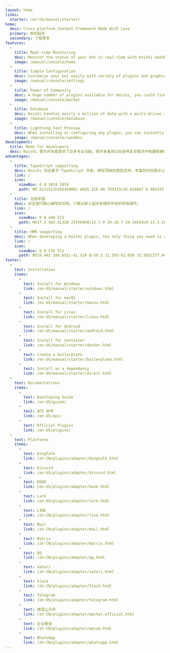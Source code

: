 ```yaml
---
layout: home
links:
  starter: /en-US/manual/starter/
home:
  desc: Cross-platform Chatbot Framework Made With Love
  primary: 即刻起步
  secondary: 了解更多
features:
  - 
    title: Real-time Monitoring
    desc: Monitor the status of your bot in real-time with Koishi dashboard.
    image: /manual/console/home
  - 
    title: Simple Configuration
    desc: Customize your bot easily with variety of plugins and graphic user interface operation.
    image: /manual/console/settings
  - 
    title: Power of Community
    desc: A huge number of plugins available for Koishi, you could find almost everything in the Koishi Marketplace.
    image: /manual/console/market
  - 
    title: Database
    desc: Koishi handles easily a million of data with a multi-driven and high-performance database.
    image: /manual/console/database
  - 
    title: Lightning Fast Preview
    desc: When installing or configuring any plugin, you can instantly start a simulated chat and preview effects in Koishi sandboxes.
    image: /manual/console/sandbox
development:
  title: Made for developers
  desc: Koishi 更为开发者提供了众多专业功能，使开发者得以在各种复杂需求中构建规模化的解决方案。
advantages:
  - 
    title: TypeScript supporting
    desc: Koishi 完全基于 TypeScript 开发，拥有顶级的类型支持，丰富的代码提示让你在编写代码的时候甚至无需查看文档。
    link: /
    icon:
      viewBox: 0 0 1024 1024
      path: M0 512v512h1024V0H0z m825.216-40.789333c26.026667 6.485333 45.824 18.048 64.042667 36.906666 9.429333 10.069333 23.424 28.416 24.533333 32.853334 0.341333 1.28-44.202667 31.146667-71.168 47.914666-0.981333 0.64-4.906667-3.584-9.258667-10.069333-13.226667-19.2-27.008-27.477333-48.128-28.928-31.061333-2.133333-51.029333 14.122667-50.858666 41.258667a37.546667 37.546667 0 0 0 4.352 19.2c6.826667 14.122667 19.541333 22.613333 59.306666 39.808 73.344 31.573333 104.704 52.352 124.202667 81.92 21.76 32.981333 26.666667 85.674667 11.861333 124.842666-16.213333 42.581333-56.533333 71.509333-113.28 81.066667-17.536 3.114667-59.136 2.645333-77.994666-0.768-41.130667-7.338667-80.128-27.648-104.192-54.314667-9.429333-10.368-27.818667-37.546667-26.666667-39.466666a67.413333 67.413333 0 0 1 9.386667-6.016c4.608-2.602667 21.802667-12.544 38.058666-21.973334l29.44-17.066666 6.186667 9.130666c8.618667 13.141333 27.434667 31.189333 38.826667 37.205334 32.682667 17.237333 77.525333 14.805333 99.626666-5.034667a37.674667 37.674667 0 0 0 13.354667-30.72c0-11.861333-1.493333-17.066667-7.68-26.026667-7.936-11.349333-24.192-20.906667-70.357333-40.96-52.821333-22.741333-75.562667-36.864-96.384-59.306666a135.04 135.04 0 0 1-28.117334-51.2c-3.882667-14.464-4.864-50.730667-1.792-65.322667 10.88-51.072 49.408-86.613333 105.002667-97.194667 18.048-3.413333 59.989333-2.133333 77.696 2.261334z m-240.384 42.752l0.341333 41.941333H451.84v378.709333H357.546667v-378.709333H224.341333v-41.130667c0-22.784 0.469333-41.813333 1.109334-42.24 0.512-0.682667 81.621333-1.024 179.925333-0.853333l178.986667 0.512z
  - 
    title: 文档丰富
    desc: 浏览我们精心编写的文档，了解从新人起步到插件开发的所有细节。
    link: /
    icon:
      viewBox: 0 0 448 512
      path: M437.2 403.5L320 215V64h8c13.3 0 24-10.7 24-24V24c0-13.3-10.7-24-24-24H120c-13.3 0-24 10.7-24 24v16c0 13.3 10.7 24 24 24h8v151L10.8 403.5C-18.5 450.6 15.3 512 70.9 512h306.2c55.7 0 89.4-61.5 60.1-108.5zM137.9 320l48.2-77.6c3.7-5.2 5.8-11.6 5.8-18.4V64h64v160c0 6.9 2.2 13.2 5.8 18.4l48.2 77.6h-172z
  - 
    title: HMR supporting
    desc: When developing a Koishi plugin, the only thing you need is saving the file. No need to reboot robots frequently. Swipe smoothly like front-end development.
    link: /
    icon:
      viewBox: 0 0 576 512
      path: M519.442 288.651c-41.519 0-59.5 31.593-82.058 31.593C377.409 320.244 432 144 432 144s-196.288 80-196.288-3.297c0-35.827 36.288-46.25 36.288-85.985C272 19.216 243.885 0 210.539 0c-34.654 0-66.366 18.891-66.366 56.346 0 41.364 31.711 59.277 31.711 81.75C175.885 207.719 0 166.758 0 166.758v333.237s178.635 41.047 178.635-28.662c0-22.473-40-40.107-40-81.471 0-37.456 29.25-56.346 63.577-56.346 33.673 0 61.788 19.216 61.788 54.717 0 39.735-36.288 50.158-36.288 85.985 0 60.803 129.675 25.73 181.23 25.73 0 0-34.725-120.101 25.827-120.101 35.962 0 46.423 36.152 86.308 36.152C556.712 416 576 387.99 576 354.443c0-34.199-18.962-65.792-56.558-65.792z
footer:
  - 
    text: Installation
    items:
      - 
        text: Install for Windows
        link: /en-US/manual/starter/windows.html
      - 
        text: Install for macOS
        link: /en-US/manual/starter/macos.html
      - 
        text: Install for Linux
        link: /en-US/manual/starter/linux.html
      - 
        text: Install for Android
        link: /en-US/manual/starter/android.html
      - 
        text: Install for Container
        link: /en-US/manual/starter/docker.html
      - 
        text: Create a boilerplate
        link: /en-US/manual/starter/boilerplate.html
      - 
        text: Install as a dependency
        link: /en-US/manual/starter/direct.html
  - 
    text: Documentations
    items:
      - 
        text: Developing Guide
        link: /en-US/guide/
      - 
        text: API 参考
        link: /en-US/api/
      - 
        text: Official Plugins
        link: /en-US/plugins/
  - 
    text: Platforms
    items:
      - 
        text: DingTalk
        link: /zh-CN/plugins/adapter/dingtalk.html
      - 
        text: Discord
        link: /en-US/plugins/adapter/discord.html
      - 
        text: KOOK
        link: /en-US/plugins/adapter/kook.html
      - 
        text: Lark
        link: /en-US/plugins/adapter/lark.html
      - 
        text: LINE
        link: /zh-CN/plugins/adapter/line.html
      - 
        text: Mail
        link: /zh-CN/plugins/adapter/mail.html
      - 
        text: Matrix
        link: /zh-CN/plugins/adapter/matrix.html
      - 
        text: QQ
        link: /zh-CN/plugins/adapter/qq.html
      - 
        text: Satori
        link: /zh-CN/plugins/adapter/satori.html
      - 
        text: Slack
        link: /zh-CN/plugins/adapter/Slack.html
      - 
        text: Telegram
        link: /en-US/plugins/adapter/telegram.html
      - 
        text: 微信公众号
        link: /zh-CN/plugins/adapter/wechat-official.html
      - 
        text: 企业微信
        link: /zh-CN/plugins/adapter/wecom.html
      - 
        text: WhatsApp
        link: /zh-CN/plugins/adapter/whatsapp.html
---
```


